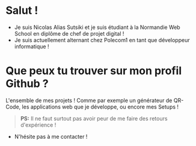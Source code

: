 # Salut !

- Je suis Nicolas Alias Sutsiki et je suis étudiant à la Normandie Web School en diplôme de chef de projet digital !
- Je suis actuellement alternant chez Polecom1 en tant que développeur informatique !

# Que peux tu trouver sur mon profil Github ?

L'ensemble de mes projets ! Comme par exemple un générateur de QR-Code, les applications web que je développe, ou encore mes Setups !

> **PS:** Il ne faut surtout pas avoir peur de me faire des retours d'expérience !

- N'hésite pas à me contacter !

